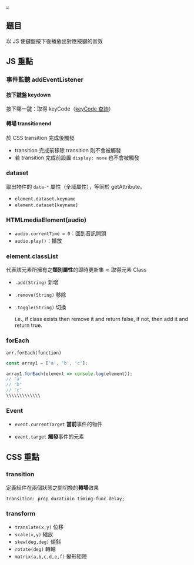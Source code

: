 <img src="https://i.imgur.com/qdMubSb.jpg" style="zoom:50%;" />

## 題目

以 JS 使鍵盤按下後播放出對應按鍵的音效


## JS 重點

### 事件監聽 addEventListener

#### 按下鍵盤 keydown

按下哪一鍵：取得 keyCode（[keyCode 查詢](https://keycode.info/)）

#### 轉場 transitionend

於 CSS transition 完成後觸發

* transition 完成前移除 transition 則不會被觸發
* 若 transition 完成前設置 `display: none` 也不會被觸發

### dataset

取出物件的 `data-*` 屬性（全域屬性），等同於 getAttribute。

* `element.dataset.keyname`
* `element.dataset[keyname]`

### HTMLmediaElement(audio)

* `audio.currentTime = 0`：回到音訊開頭
* `audio.play()`：播放

### element.classList

代表該元素所擁有之**類別屬性**的即時更新集 ➪ 取得元素 Class

* `.add(String)` 新增

* `.remove(String)` 移除

* `.toggle(String)` 切換

  i.e., if class exists then remove it and return false, if not, then add it and return true.

### forEach

`arr.forEach(function)`

```js
const array1 = ['a', 'b', 'c'];

array1.forEach(element => console.log(element));
// "a"
// "b"
// "c"
\\\\\\\\\\\\\
```

### Event

* `event.currentTarget` **當前**事件的物件

* `event.target` **觸發**事件的元素



## CSS 重點

### transition

定義組件在兩個狀態之間切換的**轉場**效果

`transition: prop duratioin timing-func delay;`

### transform

* `translate(x,y)` 位移
* `scale(x,y)` 縮放
* `skew(deg,deg)` 傾斜
* `rotate(deg)` 轉軸
* `matrix(a,b,c,d,e,f)` 變形矩陣

